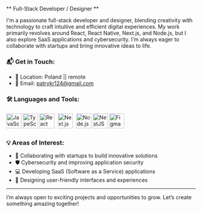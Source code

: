 ** Full-Stack Developer / Designer **

I'm a passionate full-stack developer and designer, blending creativity with technology to craft intuitive and efficient digital experiences. My work primarily revolves around React, React Native, Next.js, and Node.js, but I also explore SaaS applications and cybersecurity. I’m always eager to collaborate with startups and bring innovative ideas to life.

### 📬 Get in Touch:
- 📍 Location: Poland || remote
- 📧 Email: patrykr124@gmail.com

### 🛠 Languages and Tools:
<p align="left">
  <img src="https://cdn.jsdelivr.net/gh/devicons/devicon/icons/javascript/javascript-original.svg" alt="JavaScript" width="40" height="40" />
  <img src="https://cdn.jsdelivr.net/gh/devicons/devicon/icons/typescript/typescript-original.svg" alt="TypeScript" width="40" height="40" />
  <img src="https://cdn.jsdelivr.net/gh/devicons/devicon/icons/react/react-original.svg" alt="React" width="40" height="40"/>
  <img src="https://img.icons8.com/?size=100&id=r2OarXWQc7B6&format=png&color=FFFFFF" alt="Next.js" width="40" height="40" style="background-color: white; padding: 5px; border-radius: 5px;"/>
  <img src="https://cdn.jsdelivr.net/gh/devicons/devicon/icons/nodejs/nodejs-original.svg" alt="Node.js" width="40" height="40"/>
  <img src="https://upload.wikimedia.org/wikipedia/commons/a/a8/NestJS.svg" alt="NestJS" width="40" height="40"/>
  <img src="https://cdn.jsdelivr.net/gh/devicons/devicon/icons/figma/figma-original.svg" alt="Figma" width="40" height="40"/>
</p>

### 💡 Areas of Interest:
- 🚀 Collaborating with startups to build innovative solutions
- 🛡 Cybersecurity and improving application security
- 💻 Developing SaaS (Software as a Service) applications
- 🎨 Designing user-friendly interfaces and experiences

---

I’m always open to exciting projects and opportunities to grow. Let’s create something amazing together!
